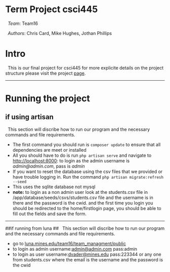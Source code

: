Term Project csci445
===================

&nbsp;&nbsp;_Team_: Team16

&nbsp;&nbsp;_Authors_: Chris Card, Mike Hughes, Jothan Phillips

# Intro #
&nbsp;&nbsp;This is our final project for csci445 for more explicite details on the project structure please visit the project [page](http://eecs.mines.edu/Courses/csci445/ASSIGN/TeamUnit3.html).

------
# Running the project #
## if using artisan ##
&nbsp;&nbsp;This section will discribe how to run our program and the necessary commands and file requirements.
 - The first command you should run is `composer update` to ensure that all dependencies are meet or installed
 - All you should have to do is run `php artisan serve` and navigate to [http://localhost:8000](http://localhost:8000): to login as the admin username is _admin@admin.com_, pass is _admin_
 - If you  want to reset the database using the csv files that we provided or have trouble logging in. Run the command `php artisan migrate:refresh --seed`
 - This uses the sqlite database not mysql
 - __note:__ to login as a non admin user look at the students.csv file in /app/database/seeds/csvs/students.csv file and the username is in there and the password is the cwid.  and the first time you login you should be redirected to the home/firstlogin page, you should be able to fill out the fields and save the form.

------
##if running from luna ##
&nbsp;&nbsp;This section will discribe how to run our program and the necessary commands and file requirements.
 - go to [luna.mines.edu/team16/team_managment/public](luna.mines.edu/team16/team_managment/public)
 - to login as admin username:admin@admin.com pass:admin
 - to login as user username:dvader@mines.edu pass:223344 or any one from students.csv where the email is the username and the password is the cwid
